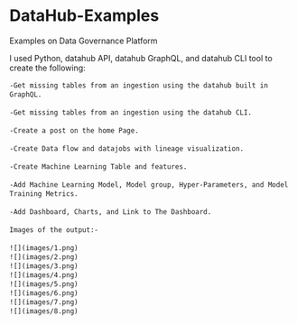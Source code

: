# DataHub-Examples
Examples on Data Governance Platform

I used Python, datahub API, datahub GraphQL, and datahub CLI tool to create the following:

	-Get missing tables from an ingestion using the datahub built in GraphQL.
	
	-Get missing tables from an ingestion using the datahub CLI.
	
	-Create a post on the home Page.
	
	-Create Data flow and datajobs with lineage visualization.
	
	-Create Machine Learning Table and features.
	
	-Add Machine Learning Model, Model group, Hyper-Parameters, and Model Training Metrics.
	
	-Add Dashboard, Charts, and Link to The Dashboard.
	
	Images of the output:- 
	
	![](images/1.png)
	![](images/2.png)
	![](images/3.png)
	![](images/4.png)
	![](images/5.png)
	![](images/6.png)
	![](images/7.png)
	![](images/8.png)
	